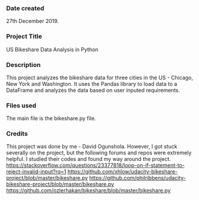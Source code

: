 ### Date created
27th December 2019.

### Project Title
US Bikeshare Data Analysis in Python

### Description
This project analyzes the bikeshare data for three cities in the US - Chicago, New York and Washington. 
It uses the Pandas library to load data to a DataFrame and analyzes the data based on user inputed requirements.

### Files used
The main file is the bikeshare.py file.

### Credits
This project was done by me - David Ogunshola.
However, I got stuck severally on the project, but the following forums and repos were extremely helpful. I studied their codes and found my way around the project.
https://stackoverflow.com/questions/23377818/loop-on-if-statement-to-reject-invalid-input?rq=1
https://github.com/xhlow/udacity-bikeshare-project/blob/master/bikeshare.py
https://github.com/philribbens/udacity-bikeshare-project/blob/master/bikeshare.py
https://github.com/ozlerhakan/bikeshare/blob/master/bikeshare.py


